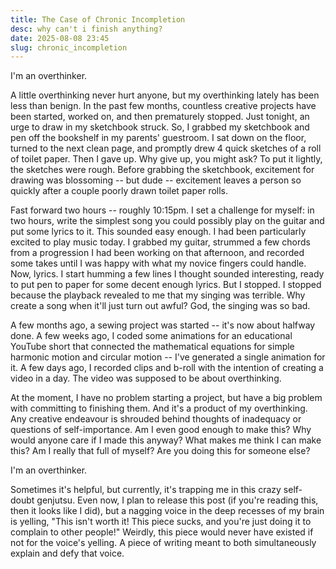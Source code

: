 ```yaml
---
title: The Case of Chronic Incompletion
desc: why can't i finish anything?
date: 2025-08-08 23:45
slug: chronic_incompletion
---
```


I'm an overthinker.

A little overthinking never hurt anyone, but my overthinking lately has been less than benign. In the past few months, countless creative projects have been started, worked on, and then prematurely stopped. Just tonight, an urge to draw in my sketchbook struck. So, I grabbed my sketchbook and pen off the bookshelf in my parents' guestroom. I sat down on the floor, turned to the next clean page, and promptly drew 4 quick sketches of a roll of toilet paper. Then I gave up. Why give up, you might ask? To put it lightly, the sketches were rough. Before grabbing the sketchbook, excitement for drawing was blossoming -- but dude -- excitement leaves a person so quickly after a couple poorly drawn toilet paper rolls.

Fast forward two hours -- roughly 10:15pm. I set a challenge for myself: in two hours, write the simplest song you could possibly play on the guitar and put some lyrics to it. This sounded easy enough. I had been particularly excited to play music today. I grabbed my guitar, strummed a few chords from a progression I had been working on that afternoon, and recorded some takes until I was happy with what my novice fingers could handle. Now, lyrics. I start humming a few lines I thought sounded interesting, ready to put pen to paper for some decent enough lyrics. But I stopped. I stopped because the playback revealed to me that my singing was terrible. Why create a song when it'll just turn out awful? God, the singing was so bad.

A few months ago, a sewing project was started -- it's now about halfway done. A few weeks ago, I coded some animations for an educational YouTube short that connected the mathematical equations for simple harmonic motion and circular motion -- I've generated a single animation for it. A few days ago, I recorded clips and b-roll with the intention of creating a video in a day. The video was supposed to be about overthinking.

At the moment, I have no problem starting a project, but have a big problem with committing to finishing them. And it's a product of my overthinking. Any creative endeavour is shrouded behind thoughts of inadequacy or questions of self-importance. Am I even good enough to make this? Why would anyone care if I made this anyway? What makes me think I can make this? Am I really that full of myself? Are you doing this for someone else?

I'm an overthinker.

Sometimes it's helpful, but currently, it's trapping me in this crazy self-doubt genjutsu. Even now, I plan to release this post (if you're reading this, then it looks like I did), but a nagging voice in the deep recesses of my brain is yelling, "This isn't worth it! This piece sucks, and you're just doing it to complain to other people!" Weirdly, this piece would never have existed if not for the voice's yelling. A piece of writing meant to both simultaneously explain and defy that voice.
